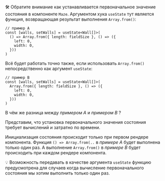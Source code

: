 
🛠 Обратите внимание как устанавливается первоначальное значение состояния в компоненте `Maze`. Аргументом хука `useState` тут является функция, возвращающая результат выполнения `Array.from()`:

```tsx
// пример A
const [walls, setWalls] = useState<Wall[]>(
  () => Array.from({ length: fieldSize }, () => ({
    left: 0,
    width: 0,
  }))
)
```

Всё будет работать точно также, если использовать `Array.from()` непосредственно как аргумент `useState`:

```tsx
// пример B
const [walls, setWalls] = useState<Wall[]>(
  Array.from({ length: fieldSize }, () => ({
    left: 0,
    width: 0,
  }))
)
```

В чём же разница между _примером A_ и _примером B_ ?

Представим, что установка первоначального значения состояния требует вычислений и затратно по времени.

Инициализация состояния происходит только при первом рендере компонента.
Функция `() => Array.from(..` в _примере A_ будет выполнена только один раз.
А выполнение `Array.from()` в _примере B_ будет происходить при каждом рендере компонента.

💡 Возможность передавать в качестве аргумента `useState` функцию предусмотрена для случаев когда вычисление первоначального состояния мы хотим выполнить только один раз.
